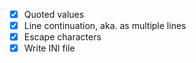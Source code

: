 - [x] Quoted values
- [x] Line continuation, aka. as multiple lines
- [x] Escape characters
- [x] Write INI file
